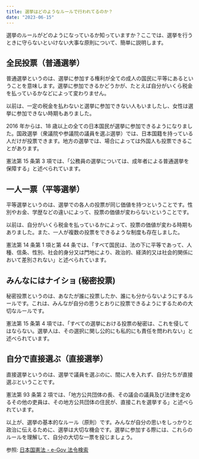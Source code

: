 ```yaml
---
title: 選挙はどのようなルールで行われてるのか？
date: "2023-06-15"
---
```


選挙のルールがどのようになっているか知っていますか？ここでは、選挙を行うときに守らないといけない大事な原則について、簡単に説明します。

## 全民投票（普通選挙）

普通選挙というのは、選挙に参加する権利が全ての成人の国民に平等にあるということを意味します。選挙に参加できるかどうかが、たとえば自分がいくら税金を払っているかなどによって変わりません。

以前は、一定の税金を払わないと選挙に参加できない人もいましたし、女性は選挙に参加できない時期もありました。

2016 年からは、18 歳以上の全ての日本国民が選挙に参加できるようになりました。国政選挙（衆議院や参議院の議員を選ぶ選挙）では、日本国籍を持っている人だけが投票できます。地方の選挙では、場合によっては外国人も投票できることがあります。

憲法第 15 条第 3 項では、「公務員の選挙については、成年者による普通選挙を保障する」と述べられています。

## 一人一票（平等選挙）

平等選挙というのは、選挙での各人の投票が同じ価値を持つということです。性別やお金、学歴などの違いによって、投票の価値が変わらないということです。

以前は、自分がいくら税金を払っているかによって、投票の価値が変わる時期もありました。また、一人が複数の投票をできるような制度も存在しました。

憲法第 14 条第 1 項と第 44 条では、「すべて国民は、法の下に平等であって、人種、信条、性別、社会的身分又は門地により、政治的、経済的又は社会的関係において差別されない」と述べられています。

## みんなにはナイショ (秘密投票)

秘密投票というのは、あなたが誰に投票したか、誰にも分からないようにするルールです。これは、みんなが自分の思うとおりに投票できるようにするための大切なルールです。

憲法第 15 条第 4 項では、「すべての選挙における投票の秘密は、これを侵してはならない。選挙人は、その選択に関し公的にも私的にも責任を問われない」と述べられています。

## 自分で直接選ぶ（直接選挙）

直接選挙というのは、選挙で議員を選ぶのに、間に人を入れず、自分たちが直接選ぶということです。

憲法第 93 条第 2 項では、「地方公共団体の長、その議会の議員及び法律を定めるその他の吏員は、その地方公共団体の住民が、直接これを選挙する」と述べられています。

以上が、選挙の基本的なルール（原則）です。みんなが自分の思いをしっかりと政治に伝えるために、選挙は大切な機会です。選挙に参加する際には、これらのルールを理解して、自分の大切な一票を投じましょう。

参照:
[日本国憲法 - e-Gov 法令検索](https://elaws.e-gov.go.jp/document?lawid=321CONSTITUTION#49)

